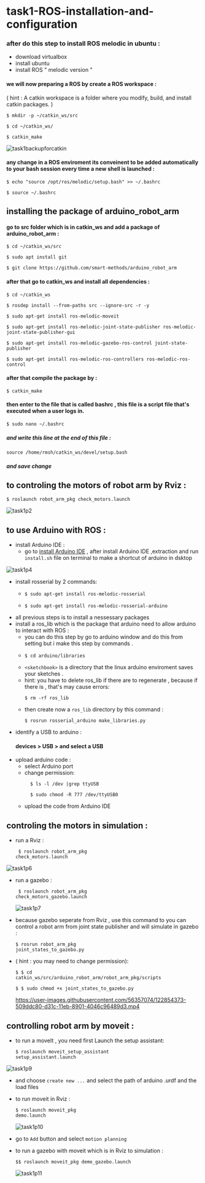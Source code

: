  # task1-ROS-installation-and-configuration

### after do this step to install ROS melodic in ubuntu : 
* download virtualbox 
* install ubuntu
* install ROS " melodic version " 


#### we will now preparing a ROS by create a ROS workspace : 
( hint : A catkin workspace is a folder where you modify, build, and install catkin packages. )
<p><code>$ mkdir -p ~/catkin_ws/src</code></p>
<p><code>$ cd ~/catkin_ws/</code></p>
<p><code>$ catkin_make</code></p>

![task1backupforcatkin](https://user-images.githubusercontent.com/56357074/122817274-6097cb00-d2e0-11eb-8f71-b7657a86be21.png)

#### any change in a ROS enviroment its conveinent to be added automatically to your bash session  every time a new shell is launched :

<p><code>$ echo "source /opt/ros/melodic/setup.bash" >> ~/.bashrc</code></p>
<p><code>$ source ~/.bashrc</code></p>

## installing the package of arduino_robot_arm 

####  go to src folder which is in catkin_ws and add a package of arduino_robot_arm :

<p><code>$ cd ~/catkin_ws/src</code></p>
<p><code>$ sudo apt install git</code></p>
<p><code>$ git clone https://github.com/smart-methods/arduino_robot_arm</code></p>

#### after that go to catkin_ws and install all dependencies :

<p><code>$ cd ~/catkin_ws</code></p>
<p><code>$ rosdep install --from-paths src --ignore-src -r -y</code></p>
<p><code>$ sudo apt-get install ros-melodic-moveit</code></p>
<p><code>$ sudo apt-get install ros-melodic-joint-state-publisher ros-melodic-joint-state-publisher-gui</code></p>
<p><code>$ sudo apt-get install ros-melodic-gazebo-ros-control joint-state-publisher</code></p>
<p><code>$ sudo apt-get install ros-melodic-ros-controllers ros-melodic-ros-control</code></p>

#### after that compile the package by :

<p><code>$ catkin_make</code></p>

#### then enter to the file that is called  bashrc , this file is a script file that's executed when a user logs in.

<p><code>$ sudo nano ~/.bashrc</code></p>

##### and write this line at the end of this file :

<p><code>source /home/rmsh/catkin_ws/devel/setup.bash</code></p>

##### and save change 

## to controling the motors of robot arm by Rviz : 

<p><code>$ roslaunch robot_arm_pkg check_motors.launch</code></p>

![task1p2](https://user-images.githubusercontent.com/56357074/122844100-90a79400-d309-11eb-870e-e1602bef5256.png)

## to use Arduino with ROS :

* install Arduino IDE :
  -  go to [install Arduino IDE](https://www.arduino.cc/en/software) , after install Arduino IDE ,extraction and run `install.sh` file on terminal to make a shortcut of arduino in dsktop


![task1p4](https://user-images.githubusercontent.com/56357074/122844631-be410d00-d30a-11eb-8ea0-d68c0c432193.png)

  -  install rosserial by 2 commands: 
     - <p><code>$ sudo apt-get install ros-melodic-rosserial</code></p>
     - <p><code>$ sudo apt-get install ros-melodic<distro>-rosserial-arduino</code></p>
  - all previous steps is to install a nessessary packages
  - install a ros_lib which is the package that arduino need to allow arduino to interact with ROS :
    - you can do this step by go to arduino window and do this from setting but i make this step by commands .
    - <p><code>$ cd arduino<sketchbook>/libraries</code></p>
    -  ` <sketchbook> ` is a directory that the linux arduino enviroment saves your sketches .
    - hint: you have to delete ros_lib if there are to regenerate , because if there is , that's may cause errors:
         <p><code>$ rm -rf ros_lib</code></p>
    - then create now a `ros_lib` directory by this command :
         <p><code>$ rosrun rosserial_arduino make_libraries.py</code></p>
 * identify a USB to arduino : 
      #### devices > USB > and select a USB
 * upload arduino code :
   - select Arduino port
   - change permission:
     <p><code>	$ ls -l /dev |grep ttyUSB</code></p>
     <p><code>	$ sudo chmod -R 777 /dev/ttyUSB0</code></p>
   - upload the code from Arduino IDE

     
## controling the motors in simulation : 
   * run a Rviz : 
          <p><code>	$ roslaunch robot_arm_pkg check_motors.launch</code></p>

![task1p6](https://user-images.githubusercontent.com/56357074/122854091-df5e2980-d31b-11eb-8205-5b2a09fda15b.png)



   * run a gazebo :
             <p><code>	$ roslaunch robot_arm_pkg check_motors_gazebo.launch</code></p>
     
     ![task1p7](https://user-images.githubusercontent.com/56357074/122854125-e8e79180-d31b-11eb-8cdd-34d4418a5ce2.png)

   * because gazebo seperate from Rviz , use this command to you can control a robot arm from joint state publisher and will simulate in gazebo : 
                  <p><code>$ rosrun robot_arm_pkg joint_states_to_gazebo.py</code></p>
   * ( hint : you may need to change permission):
                  <p><code>$ 	$ cd catkin_ws/src/arduino_robot_arm/robot_arm_pkg/scripts</code></p>
                  <p><code>$ 	$ sudo chmod +x joint_states_to_gazebo.py</code></p>
     
     https://user-images.githubusercontent.com/56357074/122854373-509ddc80-d31c-11eb-8901-4046c96489d3.mp4

## controlling robot arm by moveit : 
     
   * to run a moveIt , you need first Launch the setup assistant:
                  <p><code>$ roslaunch moveit_setup_assistant setup_assistant.launch</code></p>
     
     
![task1p9](https://user-images.githubusercontent.com/56357074/122854624-aa060b80-d31c-11eb-906a-128118f33dfd.png)

   * and choose `create new ...` and select the path of arduino .urdf  and the load files 
   * to run moveit in Rviz :
                  <p><code>$ roslaunch moveit_pkg demo.launch</code></p>
     ![task1p10](https://user-images.githubusercontent.com/56357074/122854649-b4280a00-d31c-11eb-85b2-d91044461494.png)


   * go to `Add` button and select `motion planning`
   * to run a gazebo with moveit which is in Rviz to simulation : 
                  <p><code>$$ roslaunch moveit_pkg demo_gazebo.launch</code></p>
     
     
     ![task1p11](https://user-images.githubusercontent.com/56357074/122854675-bbe7ae80-d31c-11eb-8e36-a48f70c69574.png)

 
    
     

